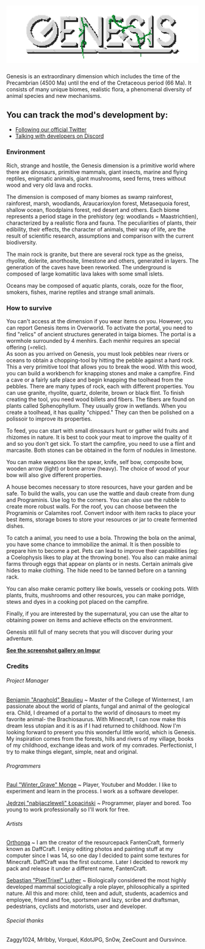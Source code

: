 # ![Genesis](assets/logo.png)
Genesis is an extraordinary dimension which includes the time of the Precambrian (4500 Ma) until the end of the Cretaceous period (66 Ma). It consists of many unique biomes, realistic flora, a phenomenal diversity of animal species and new mechanisms.

## You can track the mod's development by:
  * [Following our official Twitter](https://twitter.com/genprojection)
  * [Talking with developers on Discord](https://discord.gg/cB2xDz7)

### Environment
Rich, strange and hostile, the Genesis dimension is a primitive world where there are dinosaurs, primitive mammals, giant insects, marine and flying reptiles, enigmatic animals, giant mushrooms, seed ferns, trees without wood and very old lava and rocks.

The dimension is composed of many biomes as swamp rainforest, rainforest, marsh, woodlands, Araucarioxylon forest, Metasequoia forest, shallow ocean, floodplains forest, red desert and others. Each biome represents a period stage in the prehistory (eg: woodlands = Maastrichtien), characterized by a realistic flora and fauna. The peculiarities of plants, their edibility, their effects, the character of animals, their way of life, are the result of scientific research, assumptions and comparison with the current biodiversity.

The main rock is granite, but there are several rock type as the gneiss, rhyolite, dolerite, anorthosite, limestone and others, generated in layers. The generation of the caves have been reworked. The underground is composed of large komatiitic lava lakes with some small islets.

Oceans may be composed of aquatic plants, corals, ooze for the floor, smokers, fishes, marine reptiles and strange small animals.

### How to survive
You can't access at the dimension if you wear items on you. However, you can report Genesis items in Overworld. To activate the portal, you need to find "relics" of ancient structures generated in taiga biomes. The portal is a wormhole surrounded by 4 menhirs. Each menhir requires an special offering (=relic).<br />
As soon as you arrived on Genesis, you must look pebbles near rivers or oceans to obtain a chopping-tool by hitting the pebble against a hard rock. This a very primitive tool that allows you to break the wood. With this wood, you can build a workbench for knapping stones and make a campfire. Find a cave or a fairly safe place and begin knapping the toolhead from the pebbles. There are many types of rock, each with different properties. You can use granite, rhyolite, quartz, dolerite, brown or black flint. To finish creating the tool, you need wood billets and fibers. The fibers are found on plants called Sphenophyllum. They usually grow in wetlands. When you create a toolhead, it has quality "chipped." They can then be polished on a polissoir to improve its properties.

To feed, you can start with small dinosaurs hunt or gather wild fruits and rhizomes in nature. It is best to cook your meat to improve the quality of it and so you don't get sick. To start the campfire, you need to use a flint and marcasite. Both stones can be obtained in the form of nodules in limestone.

You can make weapons like the spear, knife, self bow, composite bow, wooden arrow (light) or bone arrow (heavy). The choice of wood of your bow will also give different properties.

A house becomes necessary to store resources, have your garden and be safe. To build the walls, you can use the wattle and daub create from dung and Programinis. Use log to the corners. You can also use the rubble to create more robust walls. For the roof, you can choose between the Programinis or Calamites roof. Convert indoor with item racks to place your best items, storage boxes to store your resources or jar to create fermented dishes.

To catch a animal, you need to use a bola. Throwing the bola on the animal, you have some chance to immobilize the animal. It is then possible to prepare him to become a pet. Pets can lead to improve their capabilities (eg: a Coelophysis likes to play at the throwing bone). You also can make animal farms through eggs that appear on plants or in nests. Certain animals give hides to make clothing. The hide need to be tanned before on a tanning rack.

You can also make ceramic pottery like bowls, vessels or cooking pots. With plants, fruits, mushrooms and other resources, you can make porridge, stews and dyes in a cooking pot placed on the campfire.

Finally, if you are interested by the supernatural, you can use the altar to obtaining power on items and achieve effects on the environment.

Genesis still full of many secrets that you will discover during your adventure.

[**See the screenshot gallery on Imgur**](https://imgur.com/gallery/So2E6)

### Credits
###### Project Manager
[Benjamin "Anaghold" Beaulieu](https://github.com/Anaghold) ~ Master of the College of Winternest, I am passionate about the world of plants, fungal and animal of the geological era. Child, I dreamed of a portal to the world of dinosaurs to meet my favorite animal- the Brachiosaurus. With Minecraft, I can now make this dream less utopian and it is as if I had returned to childhood. Now I'm looking forward to present you this wonderful little world, which is Genesis. My inspiration comes from the forests, hills and rivers of my village, books of my childhood, exchange ideas and work of my comrades. Perfectionist, I try to make things elegant, simple, neat and original.

###### Programmers
[Paul "Winter_Grave" Monge](https://github.com/WinterGrave) ~ Player, Youtuber and Modder. I like to experiment and learn in the process. I work as a software developer.

[Jędrzej "nabijaczleweli" Łopaciński](https://nabijaczleweli.xyz) ~ Programmer, player and bored. Too young to work professionally so I&#39;ll work for free.

###### Artists
[Orthonga](http://www.minecraftforum.net/members/Orthonga) ~ I am the creator of the resourcepack FantenCraft, formerly known as DaffCraft. I enjoy editing photos and painting stuff at my computer since I was 14, so one day I decided to paint some textures for Minecraft. DaffCraft was the first outcome. Later I decided to rework my pack and release it under a different name, FantenCraft.

[Sebastian "PixelTrixel" Luther](http://www.minecraftforum.net/members/xLotto22) ~ Biologically considered the most highly developed mammal sociologically a role player, philosophically a spirited nature. All this and more: child, teen and adult, students, academics and employee, friend and foe, sportsmen and lazy, scribe and draftsman, pedestrians, cyclists and motorists, user and developer.

###### Special thanks

Zaggy1024, MrIbby, Vorquel, KdotJPG, Sn0w, ZeeCount and Oursvince.